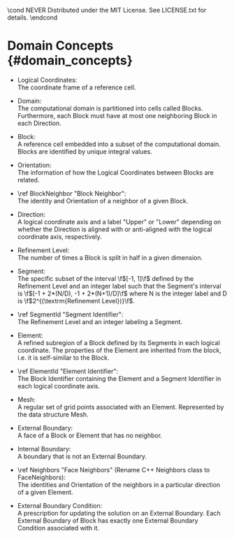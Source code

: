 \cond NEVER
Distributed under the MIT License.
See LICENSE.txt for details.
\endcond
# Domain Concepts {#domain_concepts}

* Logical Coordinates:<br>
  The coordinate frame of a reference cell.

* Domain:<br>
  The computational domain is partitioned into cells called Blocks. Furthermore, each Block
  must have at most one neighboring Block in each Direction.

* Block:<br>
  A reference cell embedded into a subset of the computational domain. Blocks
  are identified by unique integral values.

* Orientation:<br>
  The information of how the Logical Coordinates between Blocks are related.

* \ref BlockNeighbor "Block Neighbor":<br>
  The identity and Orientation of a neighbor of a given Block.

* Direction:<br>
  A logical coordinate axis and a label "Upper" or "Lower" depending on whether
  the Direction is aligned with or anti-aligned with the logical coordinate
  axis, respectively.

* Refinement Level:<br>
  The number of times a Block is split in half in a given dimension.

* Segment:<br>
  The specific subset of the interval \f$[-1, 1]\f$ defined by the Refinement Level and an integer label
  such that the Segment's interval is \f$[-1 + 2*(N/D), -1 + 2*(N+1)/D]\f$ where N is the integer label and
  D is \f$2^{(\textrm{Refinement Level})}\f$.

* \ref SegmentId "Segment Identifier":<br>
  The Refinement Level and an integer labeling a Segment.

* Element:<br>
  A refined subregion of a Block defined by its Segments in each
  logical coordinate. The properties of the Element
  are inherited from the block, i.e. it is self-similar to the Block.

* \ref ElementId "Element Identifier":<br>
  The Block Identifier containing the Element and a Segment Identifier
  in each logical coordinate axis.

* Mesh:<br>
  A regular set of grid points associated with an Element. Represented by the data structure Mesh.

* External Boundary:<br>
  A face of a Block or Element that has no neighbor.

* Internal Boundary:<br>
  A boundary that is not an External Boundary.

* \ref Neighbors "Face Neighbors" (Rename C++ Neighbors class to FaceNeighbors):<br>
  The identities and Orientation of the neighbors in a particular direction of a given Element.

* External Boundary Condition:<br>
  A prescription for updating the solution on an External Boundary. Each
  External Boundary of Block has exactly one External Boundary Condition
  associated with it.
